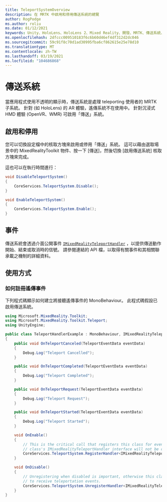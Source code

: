 ```yaml
---
title: TeleportSystemOverview
description: 在 MRTK 中啟用和停用傳送系統的總覽
author: RogPodge
ms.author: roliu
ms.date: 01/12/2021
keywords: Unity、HoloLens、HoloLens 2、Mixed Reality、開發、MRTK、傳送系統、
ms.openlocfilehash: 2dfccc009510183f6c6b60d46ef4df312d2dc046
ms.sourcegitcommit: 59c91f8c70d1ad30995fba6cf862615e25e78d10
ms.translationtype: MT
ms.contentlocale: zh-TW
ms.lasthandoff: 03/19/2021
ms.locfileid: "104686868"
---
```

# <a name="teleport-system"></a>傳送系統

當應用程式使用不透明的顯示時，傳送系統是處理 teleporting 使用者的 MRTK 子系統。 針對 (如 HoloLens) 的 AR 體驗，遙傳系統不在使用中。 針對沉浸式 HMD 體驗 (OpenVR、WMR) 可啟用「傳送」系統。

## <a name="enabling-and-disabling"></a>啟用和停用

您可以切換設定檔中的核取方塊來啟用或停用「傳送」系統。
這可以藉由選取場景中的 MixedRealityToolkit 物件、按一下 [傳送]，然後切換 [啟用傳送系統] 核取方塊來完成。

這也可以在執行時間進行：

```c#
void DisableTeleportSystem()
{
    CoreServices.TeleportSystem.Disable();
}

void EnableTeleportSystem()
{
    CoreServices.TeleportSystem.Enable();
}
```

## <a name="events"></a>事件

傳送系統會透過介面公開事件 [`IMixedRealityTeleportHandler`](xref:Microsoft.MixedReality.Toolkit.Teleport.IMixedRealityTeleportHandler) ，以提供傳送動作開始、結束或取消時的信號。
請參閱連結的 API 檔，以取得有關事件和其相關聯承載之機制的詳細資料。

## <a name="usage"></a>使用方式

### <a name="how-to-register-for-teleportation-events"></a>如何註冊遙傳事件

下列程式碼顯示如何建立將接聽遙傳事件的 MonoBehaviour。 此程式碼假設已啟用傳送系統。

```c#
using Microsoft.MixedReality.Toolkit;
using Microsoft.MixedReality.Toolkit.Teleport;
using UnityEngine;

public class TeleportHandlerExample : MonoBehaviour, IMixedRealityTeleportHandler
{
    public void OnTeleportCanceled(TeleportEventData eventData)
    {
        Debug.Log("Teleport Cancelled");
    }

    public void OnTeleportCompleted(TeleportEventData eventData)
    {
        Debug.Log("Teleport Completed");
    }

    public void OnTeleportRequest(TeleportEventData eventData)
    {
        Debug.Log("Teleport Request");
    }

    public void OnTeleportStarted(TeleportEventData eventData)
    {
        Debug.Log("Teleport Started");
    }

    void OnEnable()
    {
        // This is the critical call that registers this class for events. Without this
        // class's IMixedRealityTeleportHandler interface will not be called.
        CoreServices.TeleportSystem.RegisterHandler<IMixedRealityTeleportHandler>(this);
    }

    void OnDisable()
    {
        // Unregistering when disabled is important, otherwise this class will continue
        // to receive teleportation events.
        CoreServices.TeleportSystem.UnregisterHandler<IMixedRealityTeleportHandler>(this);
    }
}
```
